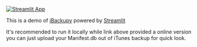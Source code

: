 [![Streamlit App](https://static.streamlit.io/badges/streamlit_badge_black_white.svg)](https://ibackupy.streamlitapp.com)

This is a demo of [iBackupy](https://github.com/xleven/ibackupy) powered by [Streamlit](https://streamlit.io)

It's recommended to run it locally while link above provided a online version you can just upload your Manifest.db out of iTunes backup for quick look.